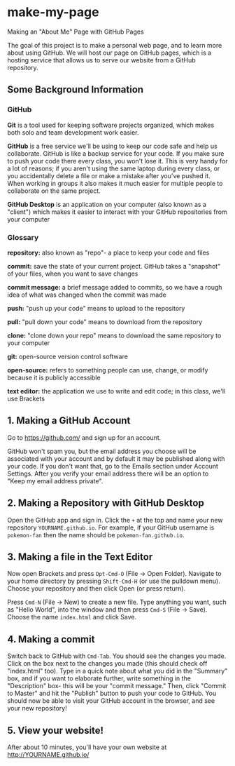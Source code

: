 # make-my-page
Making an "About Me" Page with GitHub Pages

The goal of this project is to make a personal web page, and to learn more about using GitHub.  We will host our page on GitHub pages, which is a hosting service that allows us to serve our website from a GitHub repository.  


## Some Background Information

### GitHub

**Git** is a tool used for keeping software projects organized, which makes both solo and team development work easier.  

**GitHub** is a free service we'll be using to keep our code safe and help us collaborate. GitHub is like a backup service for your code.  If you make sure to push your code there every class, you won't lose it.  This is very handy for a lot of reasons; if you aren't using the same laptop during every class, or you accidentally delete a file or make a mistake after you've pushed it. When working in groups it also makes it much easier for multiple people to collaborate on the same project.

**GitHub Desktop** is an application on your computer (also known as a "client") which makes it easier to interact with your GitHub repositories from your computer

### Glossary

**repository:** also known as "repo"- a place to keep your code and files

**commit:** save the state of your current project.  GitHub takes a "snapshot" of your files, when you want to save changes

**commit message:** a brief message added to commits, so we have a rough idea of what was changed when the commit was made

**push:** "push up your code" means to upload to the repository

**pull:** "pull down your code" means to download from the repository

**clone:** "clone down your repo" means to download the same repository to your computer

**git:**  open-source version control software

**open-source:**  refers to something people can use, change, or modify because it is publicly accessible

**text editor:** the application we use to write and edit code; in this class, we'll use Brackets


## 1. Making a GitHub Account

Go to https://github.com/ and sign up for an account.

GitHub won't spam you, but the email address you choose will be associated with your account and by default it may be published along with your code. If you don't want that, go to the Emails section under Account Settings. After you verify your email address there will be an option to "Keep my email address private".

## 2. Making a Repository with GitHub Desktop

Open the GitHub app and sign in. Click the `+` at the top and name your new repository `YOURNAME.github.io`. For example, if your GitHub username is `pokemon-fan` then the name should be `pokemon-fan.github.io`.


## 3. Making a file in the Text Editor

Now open Brackets and press `Opt-Cmd-O` (File -> Open Folder).
Navigate to your home directory by pressing `Shift-Cmd-H`
(or use the pulldown menu). Choose your repository and then click Open (or
press return).

Press `Cmd-N` (File -> New) to create a new file. Type anything you
want, such as "Hello World", into the window and then press
`Cmd-S` (File -> Save). Choose the name `index.html` and click Save.

## 4. Making a commit

Switch back to GitHub with `Cmd-Tab`. You should see the changes you
made. Click on the box next to the changes you made (this should check off "index.html" too).  Type in a quick note about what you did in the "Summary" box, and if you want to elaborate further, write something in the "Description" box- this will be your "commit message."  Then, click "Commit to Master" and hit the "Publish" button to push your code to GitHub.  You should now be able to visit your GitHub account in the browser, and see your new repository! 

## 5. View your website!

After about 10 minutes, you'll have your own website at
http://YOURNAME.github.io/ 
